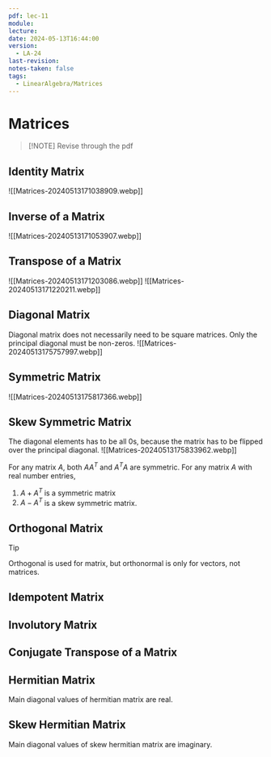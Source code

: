 ```yaml
---
pdf: lec-11
module: 
lecture: 
date: 2024-05-13T16:44:00
version:
  - LA-24
last-revision: 
notes-taken: false
tags:
  - LinearAlgebra/Matrices
---
```

# Matrices
> [!NOTE] Revise through the pdf

## Identity Matrix
![[Matrices-20240513171038909.webp]]

## Inverse of a Matrix
![[Matrices-20240513171053907.webp]]

## Transpose of a Matrix
![[Matrices-20240513171203086.webp]]
![[Matrices-20240513171220211.webp]]

## Diagonal Matrix
Diagonal matrix does not necessarily need to be square matrices. Only the principal diagonal must be non-zeros.
![[Matrices-20240513175757997.webp]]

## Symmetric Matrix
![[Matrices-20240513175817366.webp]]

## Skew Symmetric Matrix
The diagonal elements has to be all 0s, because the matrix has to be flipped over the principal diagonal.
![[Matrices-20240513175833962.webp]]

For any matrix $A$, both $AA^T$ and $A^TA$ are symmetric.
For any matrix $A$ with real number entries, 
1. $A + A^T$ is a symmetric matrix
2. $A - A^T$ is a skew symmetric matrix.


## Orthogonal Matrix

> [!tip] 
> Orthogonal is used for matrix, but orthonormal is only for vectors, not matrices.


## Idempotent Matrix



## Involutory Matrix



## Conjugate Transpose of a Matrix


## Hermitian Matrix

Main diagonal values of hermitian matrix are real.

## Skew Hermitian Matrix

Main diagonal values of skew hermitian matrix are imaginary.


